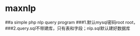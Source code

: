 # maxnlp
##a simple php nlp query program
###1.默认mysql密码root root，  
###2.query.sql不带建库，只有表和字段；nlp.sql默认建好数据库
